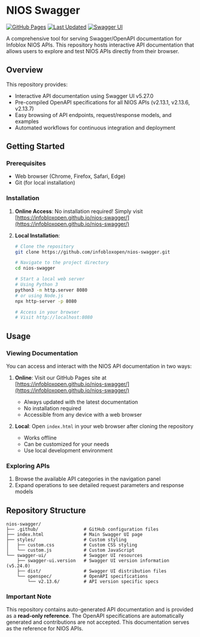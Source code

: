 # NIOS Swagger

[![GitHub Pages](https://img.shields.io/badge/GitHub%20Pages-Active-brightgreen)](https://infobloxopen.github.io/nios-swagger/)
[![Last Updated](https://img.shields.io/badge/last%20updated-June%202025-blue.svg)](https://github.com/infobloxopen/nios-swagger)
[![Swagger UI](https://img.shields.io/badge/Swagger_UI-v5.27.0-orange.svg)](https://github.com/swagger-api/swagger-ui/releases/tag/v5.27.0)

A comprehensive tool for serving Swagger/OpenAPI documentation for Infoblox NIOS APIs. This repository hosts interactive API documentation that allows users to explore and test NIOS APIs directly from their browser.

## Overview

This repository provides:

- Interactive API documentation using Swagger UI v5.27.0
- Pre-compiled OpenAPI specifications for all NIOS APIs (v2.13.1, v2.13.6, v2.13.7)
- Easy browsing of API endpoints, request/response models, and examples
- Automated workflows for continuous integration and deployment

## Getting Started

### Prerequisites

- Web browser (Chrome, Firefox, Safari, Edge)
- Git (for local installation)

### Installation

1. **Online Access**: No installation required! Simply visit [https://infobloxopen.github.io/nios-swagger/](https://infobloxopen.github.io/nios-swagger/)

2. **Local Installation**:
   ```bash
   # Clone the repository
   git clone https://github.com/infobloxopen/nios-swagger.git

   # Navigate to the project directory
   cd nios-swagger

   # Start a local web server
   # Using Python 3
   python3 -m http.server 8080
   # or using Node.js
   npx http-server -p 8080

   # Access in your browser
   # Visit http://localhost:8080
   ```

## Usage

### Viewing Documentation

You can access and interact with the NIOS API documentation in two ways:

1. **Online**: Visit our GitHub Pages site at [https://infobloxopen.github.io/nios-swagger/](https://infobloxopen.github.io/nios-swagger/)
   - Always updated with the latest documentation
   - No installation required
   - Accessible from any device with a web browser

2. **Local**: Open `index.html` in your web browser after cloning the repository
   - Works offline
   - Can be customized for your needs
   - Use local development environment

### Exploring APIs

1. Browse the available API categories in the navigation panel
2. Expand operations to see detailed request parameters and response models

## Repository Structure

```
nios-swagger/
├── .github/                 # GitHub configuration files
├── index.html               # Main Swagger UI page
├── styles/                  # Custom styling
│   ├── custom.css           # Custom CSS styling
│   └── custom.js            # Custom JavaScript
└── swagger-ui/              # Swagger UI resources
    ├── swagger-ui.version   # Swagger UI version information (v5.24.0)
    ├── dist/                # Swagger UI distribution files
    └── openspec/            # OpenAPI specifications
        └── v2.13.6/         # API version specific specs
```

### Important Note

This repository contains auto-generated API documentation and is provided as a **read-only reference**. The OpenAPI specifications are automatically generated and contributions are not accepted. This documentation serves as the reference for NIOS APIs.

